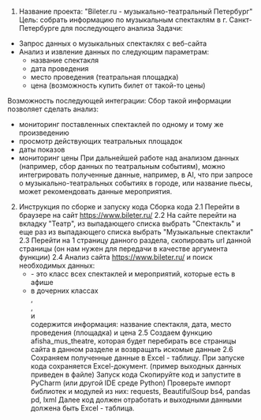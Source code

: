 1. Название проекта: "Bileter.ru - музыкально-театральный Петербург" 
Цель: собрать информацию по музыкальным спектаклям в г. Санкт-Петербурге для последующего анализа
Задачи:
* Запрос данных о музыкальных спектаклях с веб-сайта
* Анализ и извление данных по следующим параметрам:
   - название спектакля
   - дата проведения
   - место проведения (театральная площадка)
   - цена (возможность купить билет от такой-то цены)
  
Возможность последующей интеграции:
Сбор такой информации позволяет сделать анализ:
- мониторинг поставленных спектаклей по одному и тому же произведению
- просмотр действующих театральных площадок
- даты показов
- мониторинг цены
При дальнейшей работе над анализом данных (например, сбор данных по театральным событиям), можно интегрировать полученные данные, например, в AI, что
при запросе о музыкально-театральных событиях в городе, или название пьесы, может рекомендовать данные мероприятия. 

2. Инструкция по сборке и запуску кода
   Сборка кода
   2.1 Перейти в браузере на сайт https://www.bileter.ru/ 
   2.2 На сайте перейти на вкладку "Театр", из выпадающего списка выбрать "Спектакль" и еще раз из выпадающего списка выбрать "Музыкальные спектакли"
   2.3 Перейти на 1 страницу данного раздела, скопировать url данной страницы (он нам нужен для передачи в качестве аргумента функции)
   2.4 Анализ сайта https://www.bileter.ru/ и поиск необходимых данных:
   - <div class='afishe-item'> - это класс всех спектаклей и мероприятий, которые есть в афише
   - в дочерних классах <div class='name'>, <div class='date'>, <div class='place'> и <div class='price'>
     содержится информация: название спектакля, дата, место проведения (площадка) и цена
   2.5 Создаем функцию afisha_mus_theatre, которая будет перебирать все страницы сайта в данном разделе и возвращать искомые данные
   2.6 Сохраняем полученные данные в  Excel - таблицу.
При запуске кода сохраняется Excel-документ. (пример выходных данных приведен в файле)
   Запуск кода
   Скопируйте код и запустите в PyCharm (или другой IDE среде Python)
   Проверьте импорт библиотек и модулей из них: requests, BeautifulSoup bs4, pandas pd, lxml
   Далее код должен отработать и выходными данными должена быть Excel - таблица.

   


